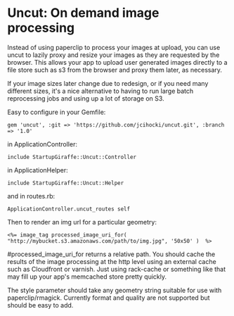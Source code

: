 # Uncut: On demand image processing #

Instead of using paperclip to process your images at upload, you can use uncut to 
lazily proxy and resize your images as they are requested by the browser. This allows 
your app to upload user generated images directly to a file store such as s3 from the 
browser and proxy them later, as necessary.

If your image sizes later change due to redesign, or if you need many different sizes,
it's a nice alternative to having to run large batch reprocessing jobs and using up
a lot of storage on S3.

Easy to configure in your Gemfile:

`gem 'uncut', :git => 'https://github.com/jcihocki/uncut.git', :branch => '1.0'`

in ApplicationController:

`include StartupGiraffe::Uncut::Controller`

in ApplicationHelper:

`include StartupGiraffe::Uncut::Helper`

and in routes.rb:

`ApplicationController.uncut_routes self`


Then to render an img url for a particular geometry:

`<%= image_tag processed_image_uri_for( "http://mybucket.s3.amazonaws.com/path/to/img.jpg", '50x50' )  %>`

#processed_image_uri_for returns a relative path. You should cache the results of the image 
processing at the http level using an external cache such as Cloudfront or varnish. Just 
using rack-cache or something like that may fill up your app's memcached store pretty quickly.  

The style parameter should take any geometry string suitable for use with paperclip/rmagick. Currently
format and quality are not supported but should be easy to add.
